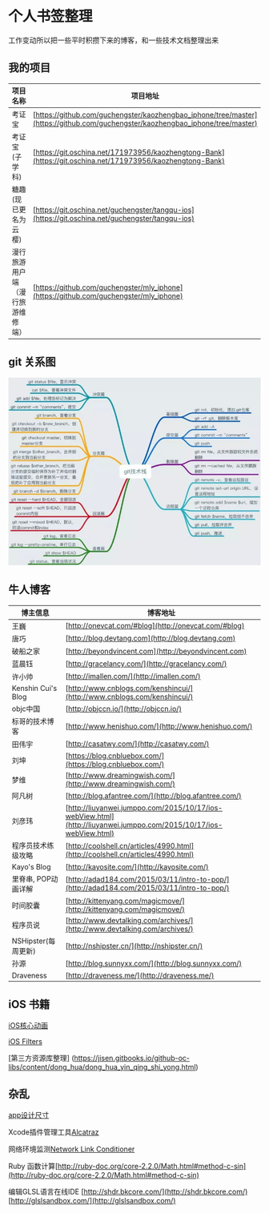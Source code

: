 # 个人书签整理
工作变动所以把一些平时积攒下来的博客，和一些技术文档整理出来
## 我的项目
项目名称 | 项目地址
------- | -------
考证宝|[https://github.com/guchengster/kaozhengbao_iphone/tree/master](https://github.com/guchengster/kaozhengbao_iphone/tree/master)
考证宝(子学科)|[https://git.oschina.net/171973956/kaozhengtong-Bank](https://git.oschina.net/171973956/kaozhengtong-Bank)
糖趣(现已更名为云樱)|[https://git.oschina.net/guchengster/tangqu-ios](https://git.oschina.net/guchengster/tangqu-ios)
漫行旅游用户端（漫行旅游维修端）|[https://github.com/guchengster/mly_iphone](https://github.com/guchengster/mly_iphone)

## git 关系图
![](https://github.com/geng199200/myspecifically/blob/master/git_image/git_tip.jpeg)

## 牛人博客
博主信息 | 博客地址
------- | -------
王巍|[http://onevcat.com/#blog](http://onevcat.com/#blog)
唐巧|[http://blog.devtang.com](http://blog.devtang.com)
破船之家|[http://beyondvincent.com](http://beyondvincent.com)
蓝晨钰|[http://gracelancy.com/](http://gracelancy.com/)
许小帅|[http://imallen.com/](http://imallen.com/)
Kenshin Cui's Blog|[http://www.cnblogs.com/kenshincui/](http://www.cnblogs.com/kenshincui/)
objc中国|[http://objccn.io/](http://objccn.io/)
标哥的技术博客|[http://www.henishuo.com/](http://www.henishuo.com/)
田伟宇|[http://casatwy.com/](http://casatwy.com/)
刘坤|[https://blog.cnbluebox.com/](https://blog.cnbluebox.com/)
梦维|[http://www.dreamingwish.com/](http://www.dreamingwish.com/)
阿凡树|[http://blog.afantree.com/](http://blog.afantree.com/)
刘彦玮|[http://liuyanwei.jumppo.com/2015/10/17/ios-webView.html](http://liuyanwei.jumppo.com/2015/10/17/ios-webView.html)
程序员技术练级攻略|[http://coolshell.cn/articles/4990.html](http://coolshell.cn/articles/4990.html)
Kayo's Blog|[http://kayosite.com/](http://kayosite.com/)
里脊串, POP动画详解 | [http://adad184.com/2015/03/11/intro-to-pop/](http://adad184.com/2015/03/11/intro-to-pop/)
时间胶囊 | [http://kittenyang.com/magicmove/](http://kittenyang.com/magicmove/)
程序员说 | [http://www.devtalking.com/archives/](http://www.devtalking.com/archives/)
NSHipster(每周更新) | [http://nshipster.cn/](http://nshipster.cn/)
孙源 | [http://blog.sunnyxx.com/](http://blog.sunnyxx.com/)
Draveness | [http://draveness.me/](http://draveness.me/)
## iOS 书籍
[iOS核心动画](https://zsisme.gitbooks.io/ios-/content/)

[iOS Filters](https://developer.apple.com/library/mac/documentation/GraphicsImaging/Reference/CoreImageFilterReference/#//apple_ref/doc/filter/ci/CIAdditionCompositing)

[第三方资源库整理] (https://jisen.gitbooks.io/github-oc-libs/content/dong_hua/dong_hua_yin_qing_shi_yong.html)

## 杂乱
[app设计尺寸](http://www.25xt.com/appsize)

Xcode插件管理工具[Alcatraz](http://www.jianshu.com/p/7a2484123bf6)

网络环境监测[Network Link Conditioner](http://nshipster.cn/network-link-conditioner/)

Ruby 函数计算[http://ruby-doc.org/core-2.2.0/Math.html#method-c-sin](http://ruby-doc.org/core-2.2.0/Math.html#method-c-sin)

编辑GLSL语言在线IDE [http://shdr.bkcore.com/](http://shdr.bkcore.com/)    [http://glslsandbox.com/](http://glslsandbox.com/)
